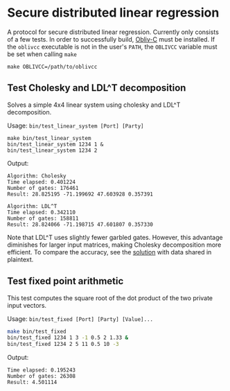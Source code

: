 # Secure distributed linear regression

A protocol for secure distributed linear regression.
Currently only consists of a few tests.
In order to successfully build, [Obliv-C](https://github.com/samee/obliv-c/) must be installed. 
If the `oblivcc` executable is not in the user's `PATH`, the `OBLIVCC` variable must be set when calling `make`
```
make OBLIVCC=/path/to/oblivcc
```

## Test Cholesky and LDL^T decomposition
Solves a simple 4x4 linear system using cholesky and LDL^T decomposition.

Usage: `bin/test_linear_system [Port] [Party]`

```
make bin/test_linear_system 
bin/test_linear_system 1234 1 &
bin/test_linear_system 1234 2
```
Output:
```
Algorithm: Cholesky
Time elapsed: 0.401224
Number of gates: 176461
Result: 28.825195 -71.199692 47.603928 0.357391 

Algorithm: LDL^T
Time elapsed: 0.342110
Number of gates: 158811
Result: 28.824066 -71.198715 47.601807 0.357330 
```
Note that LDL^T uses slightly fewer garbled gates. However, this advantage diminishes for larger input matrices, making Cholesky decomposition more efficient.
To compare the accuracy, see the [solution](http://www.wolframalpha.com/input/?i=LinearSolve[{{11,0.7,-3,-4},{0.7,8,2,-5},{-3,2,5,-6},{-4,-5,-6,123.456}},{123,-456,7,-0.8}]]) with data shared in plaintext.

## Test fixed point arithmetic
This test computes the square root of the dot product of the two private input vectors.

Usage: `bin/test_fixed [Port] [Party] [Value]...`

```bash
make bin/test_fixed
bin/test_fixed 1234 1 3 -1 0.5 2 1.33 &
bin/test_fixed 1234 2 5 11 0.5 10 -3
```
Output:
```
Time elapsed: 0.195243
Number of gates: 26308
Result: 4.501114
```
